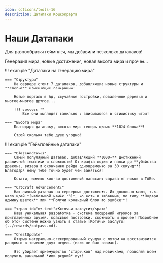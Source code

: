 ```yaml
---
icon: octicons/tools-16
description: Датапаки Кошкокрафта
---
```


# Наши Датапаки

Для разнообразия геймплея, мы добавили несколько датапаков!

Генерация мира, новые достижения, новая высота мира и прочее...

!!! example "Датапаки на генерацию мира"

    === "Структуры"
        На сервере стоит 7 датапаков, добавляющие новые структуры и **слегка** изменяющие генерацию!

        Новые порталы в Ад, случайные постройки, поваленные деревья и многое-многое другое...

        !!! success ""
            Все они выглядят ванильно и вписываются в стилистику игры!
    
    === "Высота мира"
        Благодаря датапаку, высота мира теперь целых **1024 блока**!

        Строй сколько тебе душе угодно!

!!! example "Геймплейные датапаки"
    
    === "BlazeAndCaves"
        Самый популярный датапак, добавляющий **1000+** достижений различной тематики и сложности! От крафта лодки и палки до **убийства дракона, визера и окончания рейда одновременно за 30 секунд**! Благодаря нему тебе точно будет чем заняться!

        Кстати, именно кол-во достижений написано справа от ников в ТАБе.

    === "CatCraft Advancements"
        Наш личный датапак на серверные достижения. Их довольно мало, т.к. мало идей *(небольшой намёк :3)*, но есть и забавные, по типу **Подари админу цветок** или **Получи командный блок по ошибке**!

    === "<span id="my-text">Котячьи заслуги</span>"
        Наша уникальная разработка - система поощрений игроков за приглашенных друзей, красивые постройки, скриншоты и прочее! Подробнее об этой системе можно узнать в статье [Котячьи заслуги](../rewards/catpass.md).

    === "ChestUpdate"
        Открыв натурально-сгенерированный сундук с лутом он восстановится рандомно в течении двух недель (если не был сломан).

        Это убирает приемущество "старичков" над новичками, позволяя всем получить ванильный *или редкий* лут!
